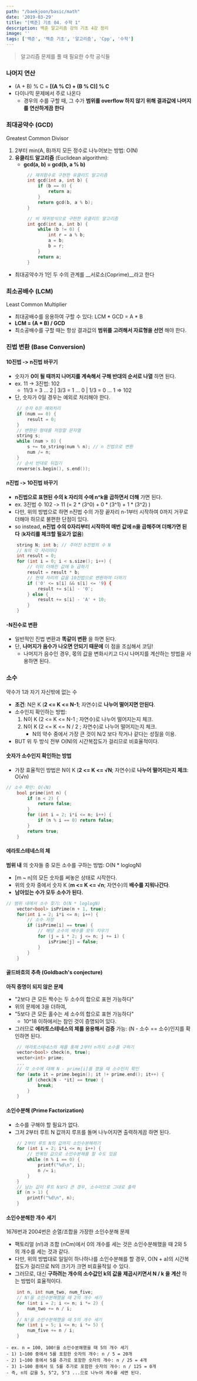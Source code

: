 ```yaml
---
path: "/baekjoon/basic/math"
date: '2019-03-29'
title: "[백준] 기초 04. 수학 1"
description: 백준 알고리즘 강의 기초 4강 정리
image: ''
tags: ['백준', '백준 기초', '알고리즘', 'Cpp', '수학']
---
```

> 알고리즘 문제를 풀 때 필요한 수학 공식들

### 나머지 연산
- (A + B) % C = __[(A % C) + (B % C)] % C__
- 다이나믹 문제에서 주로 나온다
    - 경우의 수를 구할 때, 그 수가 __범위를 overflow 하지 않기 위해 결과값에 나머지를 연산하게끔 한다__

### 최대공약수 (GCD)
Greatest Common Divisor
1. 2부터 min(A, B)까지 모든 정수로 나누어보는 방법: O(N)
2. __유클리드 알고리즘__ (Euclidean algorithm): 
    - __gcd(a, b) = gcd(b, a % b)__
```cpp
        // 재귀함수로 구현한 유클리드 알고리즘
        int gcd(int a, int b) {
            if (b == 0) {
                return a;
            }
            return gcd(b, a % b);
        }
```
```cpp
        // 비 재귀방식으로 구현한 유클리드 알고리즘
        int gcd(int a, int b) {
            while (b != 0) {
                int r = a % b;
                a = b;
                b = r;
            }
            return a;
        }
```
- 최대공약수가 1인 두 수의 관계를 __서로소(Coprime)__라고 한다

### 최소공배수 (LCM)
Least Common Multiplier
- 최대공배수를 응용하여 구할 수 있다: LCM * GCD = A * B
- __LCM = (A * B) / GCD__
- 최소공배수를 구할 때는 항상 결과값의 __범위를 고려해서 자료형을 선언__ 해야 한다.

### 진법 변환 (Base Conversion)

#### 10진법 -> n진법 바꾸기
- 숫자가 __0이 될 때까지 나머지를 계속해서 구해 반대의 순서로 나열__ 하면 된다.
- ex. 11 -> 3진법: 102
    - 11/3 = 3 ... 2 | 3/3 = 1 ... 0 | 1/3 = 0 ... 1 => 102
- 단, 숫자가 0일 경우는 예외로 처리해야 한다.
```cpp 
    // 숫자 0은 예외처리
    if (num == 0) {
        result = 0;
    }
    // 변환된 형태를 저장할 문자열
    string s;
    while (num > 0) {
        s += to_string(num % n); // n 진법으로 변환
        num /= n;
    }
    // 순서 반대로 뒤집기
    reverse(s.begin(), s.end()); 
```

#### n진법 -> 10진법 바꾸기
- __n진법으로 표현된 수의 k 자리의 수에 n^k을 곱하면서 더해__ 가면 된다.
- ex. 3진법 수 102 -> 11 (= 2 * (3^0) + 0 * (3^1) + 1 * (3^2) )
- 다만, 위의 방법으로 하면 n진법 수의 가장 끝자리 n-1부터 시작하여 0까지 거꾸로 더해야 하므로 불편한 단점이 있다.
- so instead, __n진법 수의 0자리부터 시작하여 매번 값에 n을 곱해주며 더해가면 된다__ (__k자리를 체크할 필요가 없음__)
```cpp
    string N; int b; // 주어진 b진법의 수 N
    // N의 각 자리마다
    int result = 0;
    for (int i = 0; i < s.size(); i++) {
        // 이미 더해진 값에 b 곱하기
        result = result * b;
        // 현재 자리의 값을 10진법으로 변환하여 더하기
        if ('0' <= s[i] && s[i] <= '9) {
            result += s[i] - '0';
        } else {
            result += s[i] - 'A' + 10;
        }
    }
```

#### -N진수로 변환
- 일반적인 진법 변환과 __똑같이 변환__ 을 하면 된다.
- 단, __나머지가 음수가 나오면 안되기 때문에__ 이 점을 조심해서 코딩!
    - 나머지가 음수인 경우, 몫의 값을 변화시키고 다시 나머지를 계산하는 방법을 사용하면 된다.

### 소수
약수가 1과 자기 자신밖에 없는 수
- __조건__: N은 K (__2 <= K <= N-1__; 자연수)로 __나누어 떨어지면 안된다__.
- 소수인지 확인하는 방법: 
    1. N이 K (2 <= K <= N-1 ; 자연수)로 나누어 떨어지는지 체크.
    2. N이 K (2 <= K <= N / 2 ; 자연수)로 나누어 떨어지는지 체크.
        - N의 약수 중에서 가장 큰 것이 N/2 보다 작거나 같다는 성질을 이용.
- BUT 위 두 방식 전부 O(N)의 시간복잡도가 걸리므로 비효율적이다.

#### 숫자가 소수인지 확인하는 방법
- 가장 효율적인 방법은 N이 K (__2 <= K <= √N__; 자연수)로 __나누어 떨어지는지 체크__: O(√n)
```cpp
// 소수 확인: O(√N)
    bool prime(int n) {
        if (n < 2) {
            return false;
        }
        for (int i = 2; i*i <= n; i++) {
            if (n % i == 0) return false;
        }
        return true;
    }
```

#### 에라토스테네스의 체
__범위 내__ 의 숫자들 중 모든 소수를 구하는 방법: O(N * loglogN)
- [m ~ n]의 모든 숫자를 써놓은 상태로 시작한다.
- 위의 숫자 중에서 숫자 K (__m <= K <= √n__; 자연수)의 __배수를 지워나간다__.
- __남아있는 수가 모두 소수가 된다.__
```cpp
// 범위 내에서 소수 찾기: O(N * loglogN)
    vector<bool> isPrime(n + 1, true);
    for(int i = 2; i*i <= n; i++) {
        // 소수 저장
        if (isPrime[i] == true) {
            // 해당 소수의 배수를 모두 지우기
            for (j = i * 2; j <= n; j += i) {
                isPrime[j] = false;
            }
        }
    }
```

#### 골드바흐의 추측 (Goldbach's conjecture)
__아직 증명이 되지 않은 문제__
- "2보다 큰 모든 짝수는 두 소수의 합으로 표현 가능하다"
- 위의 문제에 3을 더하여,
- "5보다 큰 모든 홀수는 세 소수의 합으로 표현 가능하다"
    - 10^18 이하에서는 참인 것이 증명되어 있다.
- 그러므로 __에라토스테네스의 체를 응용해서 검증__ 가능: (N - 소수 == 소수)인지를 확인하면 된다.
```cpp
    // 에라토스테네스의 체를 통해 2부터 n까지 소수를 구하기
    vector<bool> check(n, true);
    vector<int> prime;
    ...
    // 각 소수에 대해 N - prime[i]를 했을 때 소수인지 확인
    for (auto it = prime.begin(); it !+ prime.end(); it++) {
        if (check[N - *it] == true) {
            break;
        }
    }
```

#### 소인수분해 (Prime Factorization)
- 소수를 구해야 할 필요가 없다.
- 그저 2부터 루트 N 값까지 루프를 돌며 나누어지면 출력하게끔 하면 된다.
```cpp
    // 2부터 루트 N의 값까지 소인수분해하기
    for (int i = 2; i*i <= n; i++) {
        // 반복된 값으로 소인수분해를 할 수도 있음
        while (n % i == 0) {
            printf("%d\n", i);
            n /= i;
        }
    }
    // 남는 값이 루트 N보다 큰 경우, 소수이므로 그대로 출력
    if (n > 1) {
        printf("%d\n", n);
    }
```

#### 소인수분해한 개수 세기
1676번과 2004번은 순열/조합을 가장한 소인수분해 문제
- 팩토리얼 (n!)과 조합 (nCm)에서 0의 개수를 세는 것은 소인수분해했을 때 2와 5의 개수를 세는 것과 같다.
- 다만, 위의 방법대로 일일이 하나하나를 소인수분해를 할 경우, O(N + a)의 시간복잡도가 걸리므로 N의 크기가 크면 비효율적일 수 있다.
- 그러므로, 대신 __구하려는 개수의 소수값인 k의 값을 제곱시키면서 N / k 을 계산__ 하는 방법이 효율적이다.
```cpp
    int n, int num_two, num_five;
    // N!을 소인수분해했을 때 2의 개수 세기
    for (int i = 2; i <= n; i *= 2) {
        num_two += n / i; 
    }
    // N!을 소인수분해했을 때 5의 개수 세기
    for (int i = 5; i <= n; i *= 5) {
        num_five += n / i; 
    }
```
    - ex. n = 100, 100!을 소인수분해했을 때 5의 개수 세기
    - 1) 1~100 중에서 5를 포함한 숫자의 개수: n / 5 = 20개
    - 2) 1~100 중에서 5를 추가로 포함한 숫자의 개수: n / 25 = 4개
    - 3) 1~100 중에서 또 5를 추가로 포함한 숫자의 개수: n / 125 = 0개
    - 즉, n의 값을 5, 5^2, 5^3 ...으로 나누어 계수를 세면 된다.